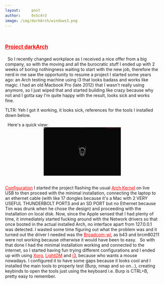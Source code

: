 ```yaml
---
layout:     post
author:     0x5c4r3
image: /img/darkArch/windows3.png
---
```

# <span style="color:red;font-size:17px;"><ins><b>Project darkArch</b></ins></span>

&nbsp;
<ins></ins>
So I recently changed workplace as I received a nice offer from a big company, so with the moving and all the burocratic stuff I ended up with 2 weeks of boring nothingness waiting to start with the new job, therefore the nerd in me saw the opportunity to resume a project I started some years ago: an Arch testing machine using i3 that looks badass and works like magic.
I had an old Macbook Pro (late 2012) that I wasn't really using anymore, so I just wiped that and started building like crazy because why not and I gotta say I'm quite happy with the result, looks sick and works fine. 

TLTR: Yeh I got it working, it looks sick, references for the tools I installed down below.

&nbsp;
Here's a quick view:
&nbsp;
<img src="/img/darkArch/desktop.png" style="width:50%;height:50%;display:block;margin-left:auto;margin-right:auto;" alt="Desktop_Pic">
&nbsp;

<ins style="color:red;">Configuration</ins>
I started the project flashing the usual <a href="https://archlinux.org/download/" style="color:red;">Arch Kernel</a> on live USB to then proceed with the minimal installation, connecting the laptop to an ethernet cable (with like 17 dongles because it's a Mac with 2 VERY USEFUL THUNDERBOLT PORTS and an SD PORT but no Ethernet because Tim was drunk when he chose the design) and proceeding with the installation on local disk. Now, since the Apple sensed that I had plenty of time, it immediately started fucking around with the Network drivers so that once booted in the actual installed Arch, no interface apart from 127.0.0.1 was detected. I wasted some time figuring out what the problem was and it turned out the driver I needed was the <a href="https://wiki.archlinux.org/title/broadcom_wireless" style="color:red;">Broadcom-wl</a>, as b43 and brcm80211 were not working because otherwise it would have been to easy.
&nbsp;
So with that done I had the minimal installation working and connected to the internet, so I started having fun trying different configurations and I ended up with using <a href="https://wiki.archlinux.org/title/xorg" style="color:red;">Xorg</a>, <a href="https://wiki.archlinux.org/title/LightDM" style="color:red;">LightDM</a> and <a href="https://i3wm.org/" style="color:red;">i3</a>, because who wants a mouse nowadays. I configured it to have some gaps because it looks cool and I installed the main tools to properly test (Burp, nmap and so on...), creating keybinds to open the tools just using the keyboard i.e. Burp is CTRL+B, pretty easy to remember.
&nbsp;

